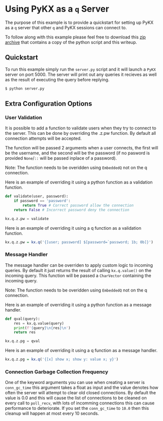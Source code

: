 # Using PyKX as a `q` Server

The purpose of this example is to provide a quickstart for setting up PyKX as a `q` server that other
`q` and PyKX sessions can connect to.

To follow along with this example please feel free to download this <a href="./archive.zip" download>zip archive</a> that contains a copy of the python script and this writeup.

## Quickstart

To run this example simply run the `server.py` script and it will launch a `PyKX` server on port 5000.
The server will print out any queries it recieves as well as the result of executing the query before replying.

```bash
$ python server.py
```

## Extra Configuration Options

### User Validation

It is possible to add a function to validate users when they try to connect to the server. This can
be done by overriding the .z.pw function. By default all connection attempts will be accepted.

The function will be passed 2 arguments when a user connects, the first will be the username, and the
second will be the password (if no pasword is provided `None`/`::` will be passed inplace of a password).

Note: The function needs to be overidden using `EmbeddedQ` not on the q connection.

Here is an example of overriding it using a python function as a validation function.

```python
def validate(user, password):
    if password == 'password':
        return True # Correct password allow the connection
    return False # Incorrect password deny the connection

kx.q.z.pw = validate
```

Here is an example of overriding it using a q function as a validation function.

```q
kx.q.z.pw = kx.q('{[user; password] $[password=`password; 1b; 0b]}')
```

### Message Handler

The message handler can be overriden to apply custom logic to incoming queries. By default it just returns
the result of calling `kx.q.value()` on the incoming query. This function will be passed a `CharVector`
containing the incoming query.

Note: The function needs to be overidden using `EmbeddedQ` not on the q connection.

Here is an example of overriding it using a python function as a message handler.

```python
def qval(query):
    res = kx.q.value(query)
    print(f'{query}\n{res}\n')
    return res

kx.q.z.pg = qval
```

Here is an example of overriding it using a q function as a message handler.

```q
kx.q.z.pg = kx.q('{[x] show x; show y: value x; y}')
```

### Connection Garbage Collection Frequency

One of the keyword arguments you can use when creating a server is `conn_gc_time` this argument takes
a float as input and the value denotes how often the server will attempt to clear old closed connections.
By default the value is 0.0 and this will cause the list of connections to be cleaned on every call
to `poll_recv`, with lots of incomming connections this can cause performance to deteriorate. If you
set the `conn_gc_time` to `10.0` then this cleanup will happen at most every 10 seconds.

